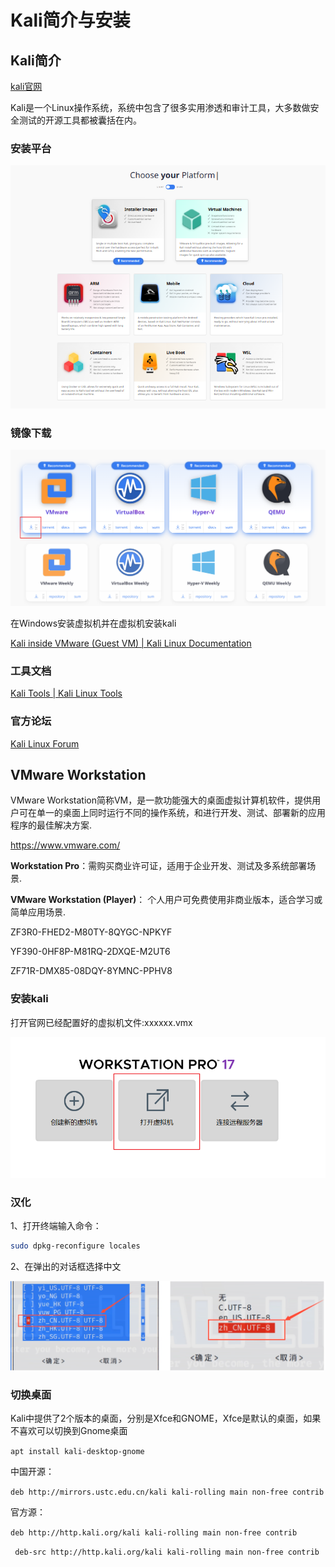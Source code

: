 # Kali简介与安装


<!--more-->

## Kali简介

[kali官网](https://www.kali.org/_)

Kali是一个Linux操作系统，系统中包含了很多实用渗透和审计工具，大多数做安全测试的开源工具都被囊括在内。

### 安装平台

![image-20250523212941242](images/image-20250523212941242.png)

### 镜像下载

![image-20250523213023558](images/image-20250523213023558.png)

在Windows安装虚拟机并在虚拟机安装kali

[Kali inside VMware (Guest VM) | Kali Linux Documentation](https://www.kali.org/docs/virtualization/install-vmware-guest-vm/)

### 工具文档

[Kali Tools | Kali Linux Tools](https://www.kali.org/tools/)

### 官方论坛

[Kali Linux Forum](https://forums.kali.org/)

## VMware Workstation

VMware Workstation简称VM，是一款功能强大的桌面虚拟计算机软件，提供用户可在单一的桌面上同时运行不同的操作系统，和进行开发、测试、部署新的应用程序的最佳解决方案.

https://www.vmware.com/

‌**Workstation Pro**‌：需购买商业许可证，适用于企业开发、测试及多系统部署场景.

**VMware Workstation (Player)**： 个人用户可免费使用非商业版本，适合学习或简单应用场景.

ZF3R0-FHED2-M80TY-8QYGC-NPKYF

YF390-0HF8P-M81RQ-2DXQE-M2UT6

ZF71R-DMX85-08DQY-8YMNC-PPHV8

### 安装kali

打开官网已经配置好的虚拟机文件:xxxxxx.vmx

![image-20250523221705455](images/image-20250523221705455.png)

### 汉化

1、打开终端输入命令：

```sh
sudo dpkg-reconfigure locales
```

2、在弹出的对话框选择中文

![image-20250523221953839](images/image-20250523221953839.png)

### 切换桌面

Kali中提供了2个版本的桌面，分别是Xfce和GNOME，Xfce是默认的桌面，如果不喜欢可以切换到Gnome桌面

`apt install kali-desktop-gnome`

中国开源：

`deb http://mirrors.ustc.edu.cn/kali kali-rolling main non-free contrib`

官方源：

`deb http://http.kali.org/kali kali-rolling main non-free contrib`

`
deb-src http://http.kali.org/kali kali-rolling main non-free contrib`

